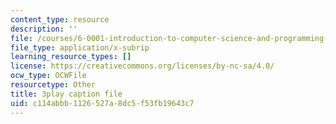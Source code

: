 ```yaml
---
content_type: resource
description: ''
file: /courses/6-0001-introduction-to-computer-science-and-programming-in-python-fall-2016/c114abbb1126527a8dc5f53fb19643c7_lniF6ys2CIk.vtt
file_type: application/x-subrip
learning_resource_types: []
license: https://creativecommons.org/licenses/by-nc-sa/4.0/
ocw_type: OCWFile
resourcetype: Other
title: 3play caption file
uid: c114abbb-1126-527a-8dc5-f53fb19643c7
---
```

